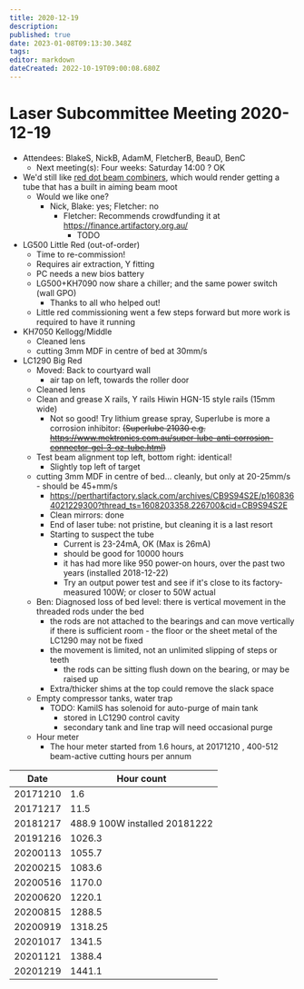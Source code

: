 ```yaml
---
title: 2020-12-19
description: 
published: true
date: 2023-01-08T09:13:30.348Z
tags: 
editor: markdown
dateCreated: 2022-10-19T09:00:08.680Z
---
```


# Laser Subcommittee Meeting 2020-12-19

-   Attendees: BlakeS, NickB, AdamM, FletcherB, BeauD, BenC
    -   Next meeting(s): Four weeks: Saturday 14:00 ? OK
-   We'd still like [red dot beam combiners](/subcommittee/laser-minutes-20191216), which would render getting a tube that has a built in aiming beam moot
    -   Would we like one?
        -   Nick, Blake: yes; Fletcher: no
            -   Fletcher: Recommends crowdfunding it at <https://finance.artifactory.org.au/>
                -   TODO
-   LG500 Little Red (out-of-order)
    -   Time to re-commission!
    -   Requires air extraction, Y fitting
    -   PC needs a new bios battery
    -   LG500+KH7090 now share a chiller; and the same power switch (wall GPO)
        -   Thanks to all who helped out!
    -   Little red commissioning went a few steps forward but more work is required to have it running
-   KH7050 Kellogg/Middle
    -   Cleaned lens
    -   cutting 3mm MDF in centre of bed at 30mm/s
-   LC1290 Big Red
    -   Moved: Back to courtyard wall
        -   air tap on left, towards the roller door
    -   Cleaned lens
    -   Clean and grease X rails, Y rails Hiwin HGN-15 style rails (15mm wide)
        -   Not so good! Try lithium grease spray, Superlube is more a corrosion inhibitor: <s>(Superlube 21030 e.g. <https://www.mektronics.com.au/super-lube-anti-corrosion-connector-gel-3-oz-tube.html>)</s>
    -   Test beam alignment top left, bottom right: identical!
        -   Slightly top left of target
    -   cutting 3mm MDF in centre of bed... cleanly, but only at 20-25mm/s - should be 45+mm/s
        -   <https://perthartifactory.slack.com/archives/CB9S94S2E/p1608364021229300?thread_ts=1608203358.226700&cid=CB9S94S2E>
        -   Clean mirrors: done
        -   End of laser tube: not pristine, but cleaning it is a last resort
        -   Starting to suspect the tube
            -   Current is 23-24mA, OK (Max is 26mA)
            -   should be good for 10000 hours
            -   it has had more like 950 power-on hours, over the past two years (installed 2018-12-22)
            -   Try an output power test and see if it's close to its factory-measured 100W; or closer to 50W actual
    -   Ben: Diagnosed loss of bed level: there is vertical movement in the threaded rods under the bed
        -   the rods are not attached to the bearings and can move vertically if there is sufficient room - the floor or the sheet metal of the LC1290 may not be fixed
        -   the movement is limited, not an unlimited slipping of steps or teeth
            -   the rods can be sitting flush down on the bearing, or may be raised up
        -   Extra/thicker shims at the top could remove the slack space
    -   Empty compressor tanks, water trap
        -   TODO: KamilS has solenoid for auto-purge of main tank
            -   stored in LC1290 control cavity
            -   secondary tank and line trap will need occasional purge
    -   Hour meter
        -   The hour meter started from 1.6 hours, at 20171210 , 400-512 beam-active cutting hours per annum

| Date     | Hour count                    |
|----------|-------------------------------|
| 20171210 | 1.6                           |
| 20171217 | 11.5                          |
| 20181217 | 488.9 100W installed 20181222 |
| 20191216 | 1026.3                        |
| 20200113 | 1055.7                        |
| 20200215 | 1083.6                        |
| 20200516 | 1170.0                        |
| 20200620 | 1220.1                        |
| 20200815 | 1288.5                        |
| 20200919 | 1318.25                       |
| 20201017 | 1341.5                        |
| 20201121 | 1388.4                        |
| 20201219 | 1441.1                        |
